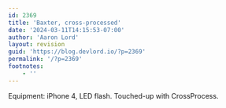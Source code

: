 ```yaml
---
id: 2369
title: 'Baxter, cross-processed'
date: '2024-03-11T14:15:53-07:00'
author: 'Aaron Lord'
layout: revision
guid: 'https://blog.devlord.io/?p=2369'
permalink: '/?p=2369'
footnotes:
    - ''
---
```


<p class="mobile-photo">Equipment: iPhone 4, LED flash. Touched-up with CrossProcess.</p>

<div class="blogger-post-footer"><img alt="" width="1" height="1" /></div>
